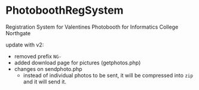 # PhotoboothRegSystem
Registration System for Valentines Photobooth for Informatics College Northgate

update with v2:
- removed prefix `NG-`
- added download page for pictures (getphotos.php)
- changes on sendphoto.php
    - instead of individual photos to be sent, it will be compressed into `zip` and it will send it.

